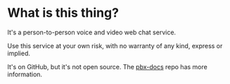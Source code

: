 # What is this thing?

It's a person-to-person
voice and video
web chat service.

Use this service at your own risk,
with no warranty of any kind,
express or implied.

It's on GitHub,
but it's not open source.
The
[pbx-docs](https://github.com/tessercat/pbx-docs "PBX docs on GitHub")
repo
has more information.
